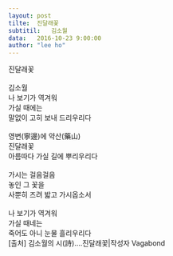 ```yaml
---
layout:	post
tilte:	진달래꽃 
subtitil:	김소월
data:	2016-10-23 9:00:00
author:	"lee ho"
---
```


<p>
	 진달래꽃<br>
 <br>
                    김소월<br>
​
	나 보기가 역겨워<br>  
          가실 때에는 <br>
          말없이 고히 보내 드리우리다 <br> 
 <br>
          영변(寧邊)에 약산(藥山) <br> 
          진달래꽃  <br>
          아름따다 가실 길에 뿌리우리다 <br> 
​<br>
          가시는 걸음걸음<br>  
          놓인 그 꽃을  <br>
          사뿐히 즈려 밟고 가시옵소서<br>  
​<br>
          나 보기가 역겨워  <br>
          가실 때네는<br>  
          죽어도 아니 눈물 흘리우리다<br>  
[출처] 김소월의 시(詩)....진달래꽃|작성자 Vagabond
</p>